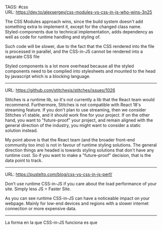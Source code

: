 TAGS: #css  
URL: https://dev.to/alexsergey/css-modules-vs-css-in-js-who-wins-3n25  

The CSS Modules approach wins, since the build system doesn't add something extra to implement it, except for the changed class name. Styled-components due to technical implementation, adds dependency as well as code for runtime handling and styling of.

Such code will be slower, due to the fact that the CSS rendered into the file is processed in parallel, and the CSS-in-JS cannot be rendered into a separate CSS file

Styled components is a lot more overhead because all the styled components need to be complied into stylesheets and mounted to the head by javascript which is a blocking language.

---

URL: https://github.com/stitchesjs/stitches/issues/1026

Stitches is a runtime lib, so it's not currently a lib that the React team would recommend. Furthermore, Stitches is not compatible with React 18's streaming feature. If you don't plan to use streaming, then we consider Stitches v1 stable, and it should work fine for your project. If on the other hand, you want to "future-proof" your project, and remain aligned with the general direction of the industry, you might want to consider a static solution instead.

My point above is that the React team (and the broader front-end community too imo) is not in favour of runtime styling solutions. The general direction things are headed is towards styling solutions that don't have any runtime cost. So if you want to make a "future-proof" decision, that is the data point to track.

---
URL: https://pustelto.com/blog/css-vs-css-in-js-perf/

Don’t use runtime CSS-in-JS if you care about the load performance of your site. Simply less JS = Faster Site.

As you can see runtime CSS-in-JS can have a noticeable impact on your webpage. Mainly for low-end devices and regions with a slower internet connection or more expensive data.

---


La forma en la que CSS-in-JS funciona es que 